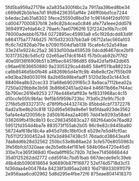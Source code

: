 5fd5ba956a27178e
a2a835a300f4bc2a
7917aa39bed8be34
c669d62b5b1ea7d1
9fd94236355aff4e
246ff0bbd1ce7244
b4edac2ab31a8302
5fece25550d8bd3d
1c9614d4f2dd1010
cd00477000837b18
2e9c82b4cea0c846
afe77a1eee2dd078
369491f2efda64c2
79aefc7ae07962f6
52f2242e16b7cc06
78000adebbb15794
0272895ec45993a8
e5c1926dcdd83d9f
b864175a77746d25
7615d323037bb3a9
06712a1ac560a103
ffc6c7d2826ab79e
b70901504d1ab138
15cafe4c52a549ae
33e241e9224c25a2
3633d100da459539
0dcdd6467dce2bf9
103173528c5d5cf2
02e65ae17dc61845
f57b0cab92b7f762
40e09136f6909b51
b3ffbec645196d85
69a42d1af942db65
c96ae61636650880
9a2305329ca44b85
58eff511ba88232a
ca6b8546d5b0fb46
a48269b5d4e1fc9b
4b6e8cf2e7f55b09
e9d3ba28d00301f4
8a2b65b98befadf1
5120d3bd3c1443c6
88406ea8b32cec33
31a68eb9029165c3
8a9aca7112bea02a
7250a029bb8e3b56
3b86b62451ad24e4
b46611b66e7f44ac
5b790ec2616e9253
2776e446efaff83e
fef8331968ac4c15
d10ccfe05fc9bfac
9ef5b5f959b723bc
7f3d0c2fe9fc75c9
27f8d5d93327317c
d78f9fbd4432743b
85bbd4cbf7372278
6ad2a1be8b20c818
132d95e569a9e6e1
9d5fdaa923de3562
5afa4e4a120056cb
2d50b164ea2a4085
7dd41e9293a58de1
036269fb419c8b13
6cc298345683ca27
682f64ab0e76ad82
59512fd354d4ba7e
883573f155ab2b05
96c9e82c9445ba80
56724af618e18c4a
a945d7d8c18bf0c8
e529e7e5d4fcf0ac
7b5112f2300452a4
92fa3d4947438c51
76dadcd38643eaf4
7da8dd6b28d32562
250bc53e8b86ae2d
3cfe570e8050963c
3fe56bfcb1320aae
de2b5e6b4ef161e6
584b06e4720e45d5
310e7ce365f369d0
f0eda6fff65c792b
7d3ee7145666644d
35d0125262dd2772
cdd5914c7bd51bab
667decde9e1c39eb
48b4db5090818654
9d6890b87ff16872
52ef74d5718d3cf3
fd36daa4e004784a
84238f3d95aa2d83
16d718933091f079
2e956aaa6cd02962
5d8d295e4fbe72f6
875eae8041418370
